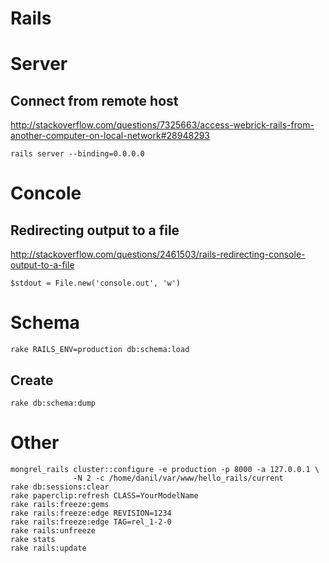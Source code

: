<!-- -*- coding: utf-8; -*- -->

Rails
=====

Server
======

Connect from remote host
------------------------

<http://stackoverflow.com/questions/7325663/access-webrick-rails-from-another-computer-on-local-network#28948293>

    rails server --binding=0.0.0.0

Concole
=======

Redirecting output to a file
----------------------------

<http://stackoverflow.com/questions/2461503/rails-redirecting-console-output-to-a-file>

    $stdout = File.new('console.out', 'w')

Schema
======

    rake RAILS_ENV=production db:schema:load

Create
------

    rake db:schema:dump

Other
=====

    mongrel_rails cluster::configure -e production -p 8000 -a 127.0.0.1 \
                  -N 2 -c /home/danil/var/www/hello_rails/current
    rake db:sessions:clear
    rake paperclip:refresh CLASS=YourModelName
    rake rails:freeze:gems
    rake rails:freeze:edge REVISION=1234
    rake rails:freeze:edge TAG=rel_1-2-0
    rake rails:unfreeze
    rake stats
    rake rails:update

